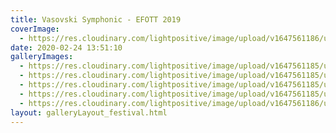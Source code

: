 ```yaml
---
title: Vasovski Symphonic - EFOTT 2019
coverImage:
  - https://res.cloudinary.com/lightpositive/image/upload/v1647561186/uploads/Vasovski%20Symphonic%20-%20EFOTT%202019/vasovski5.jpg
date: 2020-02-24 13:51:10
galleryImages: 
  - https://res.cloudinary.com/lightpositive/image/upload/v1647561185/uploads/Vasovski%20Symphonic%20-%20EFOTT%202019/vasovski1.jpg
  - https://res.cloudinary.com/lightpositive/image/upload/v1647561185/uploads/Vasovski%20Symphonic%20-%20EFOTT%202019/vasovski2.jpg
  - https://res.cloudinary.com/lightpositive/image/upload/v1647561185/uploads/Vasovski%20Symphonic%20-%20EFOTT%202019/vasovski.jpg
  - https://res.cloudinary.com/lightpositive/image/upload/v1647561185/uploads/Vasovski%20Symphonic%20-%20EFOTT%202019/vasovski3.jpg
  - https://res.cloudinary.com/lightpositive/image/upload/v1647561186/uploads/Vasovski%20Symphonic%20-%20EFOTT%202019/vasovski5.jpg
layout: galleryLayout_festival.html
---
```

